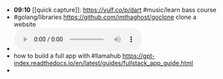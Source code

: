- **09:10** [[quick capture]]:  https://vulf.co/p/dart #music/learn bass course
- #golang/libraries https://github.com/imthaghost/goclone clone a website
- ![2023-03-20-18-56-11.aac](../assets/2023-03-20-18-56-11.aac)
- how to build a full app with #llamahub https://gpt-index.readthedocs.io/en/latest/guides/fullstack_app_guide.html
-